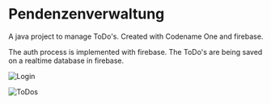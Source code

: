 # Pendenzenverwaltung

A java project to manage ToDo's. Created with Codename One and firebase.

The auth process is implemented with firebase.
The ToDo's are being saved on a realtime database in firebase.

![Login](https://github.com/RiccardoLandolfo/IT-sideprojects/blob/master/Java/CodeNameOne/Pendenzenverwaltung/img_1.png)

![ToDos](https://github.com/RiccardoLandolfo/IT-sideprojects/blob/master/Java/CodeNameOne/Pendenzenverwaltung/img_2.png)
